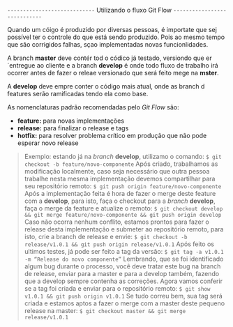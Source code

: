 `----------------------------`
 Utilizando o fluxo Git Flow
`----------------------------`

Quando um cóigo é produzido por diversas pessoas, é importate que sej possível ter o controle do que está sendo produzido. Pois ao mesmo tempo que são corrigidos falhas, sçao implementadas novas funcionlidades. 

A branch **master** deve contér tod o códico já testado, versiondo que er´entregue ao cliente e a branch **develop** é onde todo fluxo de trabalho irá ocorrer antes de fazer o releae versionado que será feito mege na **mster**.

A **develop** deve empre conter o código mais atual, onde as branch d features serão ramificadas tendo ela como base. 

As nomenclaturas padrão recomendadas pelo _Git Flow_ são:
* **feature:** para novas implementações
* **release:** para finalizar o release e tags
* **hotfix:** para resolver problema crítico em produção que não pode esperar novo release

> Exemplo: 
> estando já na _branch_ **develop**, utilizamo o comando:
> `$ git checkout -b feature/novo-componente`
> Após criado, trabalhamos as modificação localmente, caso seja necessário que outra pessoa trabalhe nesta mesma implementação devemos compartilhar para seu repositório remoto:
> `$ git push origin feature/novo-componente`
> Após a implementação feita é hora de fazer o merge deste feature com a **develop**, para isto, faça o checkout para a _branch_ **develop**, faça o merge da feature e atualize o remoto:
> `$ git checkout develop && git merge feature/novo-componente && git push origin develop`
> Caso não ocorra nenhum conflito, estamos prontos para fazer o release desta implementação e submeter ao repositório remoto, para isto, crie a branch de release e envie:
> `$ git checkout -b release/v1.0.1 && git push origin release/v1.0.1`
> Após feito os ultimos testes, já pode ser feito a tag da versão:
> `$ git tag -a v1.0.1 -m “Release do novo componente”`
> Lembrando, que se foi identificado algum bug durante o processo, você deve tratar este bug na branch de release, enviar para a master e para a develop também, fazendo que a develop sempre contenha as correções.
> Agora vamos conferir se a tag foi criada e enviar para o repositório remoto:
> `$ git show v1.0.1 && git push origin v1.0.1`
> Se tudo correu bem, sua tag será criada e estamos aptos a fazer o merge com a master deste pequeno release na master:
> `$ git checkout master && git merge release/v1.0.1`
 